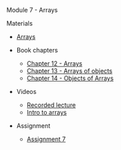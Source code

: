 Module 7 - Arrays

Materials
+ [Arrays](../content/Arrays.md) 
+ Book chapters
    + [Chapter 12 - Arrays](http://greenteapress.com/thinkjava5/html/thinkjava014.html)
    + [Chapter 13 - Arrays of objects](http://greenteapress.com/thinkjava5/html/thinkjava015.html)
    + [Chapter 14 - Objects of Arrays](http://greenteapress.com/thinkjava5/html/thinkjava016.html)
    
+ Videos
    + [Recorded lecture](https://youtu.be/b-7-Rj0qfiM)
    + [Intro to arrays](https://youtu.be/qUtyWGWvHFE) 
+ Assignment
    + [Assignment 7](Assignments/A7.md)
